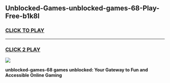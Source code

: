 
## Unblocked-Games-unblocked-games-68-Play-Free-b1k8l
<h3>
<a href="https://premium76.site?title=unblocked-games-68&ref=12A">CLICK TO PLAY</a></h3>
<hr>

<h3>
<a href="https://premium76.site?title=unblocked-games-68&ref=12A">CLICK 2 PLAY</a>
  
</h3>

<a href="https://premium76.site?title=unblocked-games-68&ref=12A"><img src="https://clearcache.store/games.png"></a>


**unblocked-games-68 games unblocked: Your Gateway to Fun and Accessible Online Gaming**

